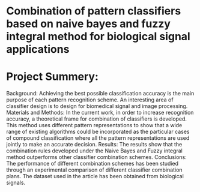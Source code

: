 # Combination of pattern classifiers based on naive bayes and fuzzy integral method for biological signal applications
# Project Summery: 
Background: Achieving the best possible classification accuracy is the main purpose of
each pattern recognition scheme. An interesting area of classifier design is to design for biomedical
signal and image processing.
Materials and Methods: In the current work, in order to increase recognition accuracy, a theoretical
frame for combination of classifiers is developed. This method uses different pattern representations
to show that a wide range of existing algorithms could be incorporated as the particular
cases of compound classification where all the pattern representations are used jointly to make an
accurate decision.
Results: The results show that the combination rules developed under the Naive Bayes and Fuzzy
integral method outperforms other classifier combination schemes.
Conclusions: The performance of different combination schemes has been studied through an experimental
comparison of different classifier combination plans. The dataset used in the article has
been obtained from biological signals.
